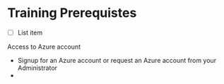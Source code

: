 # Training Prerequistes

 - [ ] List item

Access to Azure account
 - Signup for an Azure account or request an Azure account from your Administrator
 - 

<!--stackedit_data:
eyJoaXN0b3J5IjpbMTkwMTE1MTUwN119
-->